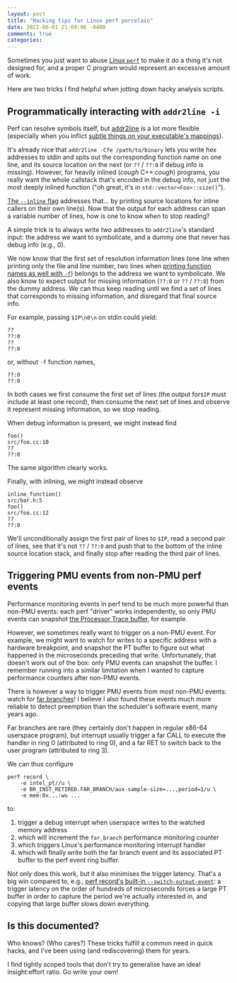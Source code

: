 ```yaml
---
layout: post
title: "Hacking tips for Linux perf porcelain"
date: 2022-06-01 21:09:06 -0400
comments: true
categories: 
---
```


Sometimes you just want to abuse [Linux `perf`](https://perf.wiki.kernel.org/index.php/Main_Page)
to make it do a thing it's not designed for, and a proper C program
would represent an excessive amount of work.

Here are two tricks I find helpful when jotting down hacky analysis scripts.

Programmatically interacting with `addr2line -i`
-----------------------------------------------

Perf can resolve symbols itself, but [addr2line](https://sourceware.org/binutils/docs/binutils/addr2line.html)
is a lot more flexible (especially when you inflict
[subtle things on your executable's mappings](https://github.com/libhugetlbfs/libhugetlbfs/blob/6b126a4d7da9490fa40fe7e1b962edcb939feddc/HOWTO#L25-L30)).

It's already nice that `addr2line -Cfe /path/to/binary` lets you write
hex addresses to stdin and spits out the corresponding function name
on one line, and its source location on the next (or `??` / `??:0` if
debug info is missing).  However, for heavily inlined (*cough* C++
*cough*) programs, you really want the whole callstack that's encoded
in the debug info, not just the most deeply inlined function ("oh
great, it's in `std::vector<Foo>::size()`"). 

[The `--inline` flag](https://sourceware.org/binutils/docs/binutils/addr2line.html#:~:text=%2Di-,%2D%2Dinlines,-If%20the%20address)
addresses that... by printing source locations for inline callers on
their own line(s).  Now that the output for each address can span
a variable number of lines, how is one to know when to stop reading?

A simple trick is to always write *two* addresses to `addr2line`'s
standard input: the address we want to symbolicate, and a dummy one
that never has debug info (e.g., 0).

We now know that the first set of resolution information lines (one
line when printing only the file and line number, two lines when
[printing function names as well with `-f`](https://sourceware.org/binutils/docs/binutils/addr2line.html#:~:text=%2Df-,%2D%2Dfunctions,-Display%20function%20names))
belongs to the address we want to symbolicate.  We also know to
expect output for missing information (`??:0` or `??` / `??:0`)
from the dummy address.  We can thus keep reading until we find
a set of lines that corresponds to missing information, and 
disregard that final source info.

For example, passing `$IP\n0\n` on stdin could yield:

```
??
??:0
??
??:0
```

or, without `-f` function names,

```
??:0
??:0
```

In both cases we first consume the first set of lines (the output
for`$IP` must include at least one record), then consume the next set
of lines and observe it represent missing information, so we stop
reading.

When debug information is present, we might instead find

```
foo()
src/foo.cc:10
??
??:0
```

The same algorithm clearly works.

Finally, with inlining, we might instead observe

```
inline_function()
src/bar.h:5
foo()
src/foo.cc:12
??
??:0
```

We'll unconditionally assign the first pair of lines to `$IP`,
read a second pair of lines, see that it's not `??` / `??:0`
and push that to the bottom of the inline source location
stack, and finally stop after reading the third pair of lines.

Triggering PMU events from non-PMU perf events
----------------------------------------------

Performance monitoring events in perf tend to be much more powerful
than non-PMU events: each perf "driver" works independently, so only
PMU events can snapshot [the Processor Trace buffer](https://man7.org/linux/man-pages/man1/perf-intel-pt.1.html),
for example.

However, we sometimes really want to trigger on a non-PMU event.  For
example, we might want to watch for writes to a specific address with
a hardware breakpoint, and snapshot the PT buffer to figure out what
happened in the microseconds preceding that write.  Unfortunately,
that doesn't work out of the box: only PMU events can snapshot the
buffer.  I remember running into a similar limitation when I wanted to
capture performance counters after non-PMU events.

There is however a way to trigger PMU events from most non-PMU events:
watch for [far branches](https://perfmon-events.intel.com/index.html?pltfrm=snb.html&evnt=BR_INST_RETIRED.FAR_BRANCH)!
I believe I also found these events much more reliable to detect
preemption than the scheduler's software event, many years ago.

Far branches are rare (they certainly don't happen in regular x86-64
userspace program), but interrupt usually trigger a far CALL to
execute the handler in ring 0 (attributed to ring 0), and a far RET to
switch back to the user program (attributed to ring 3).

We can thus configure

```
perf record \
    -e intel_pt//u \
    -e BR_INST_RETIRED.FAR_BRANCH/aux-sample-size=...,period=1/u \
    -e mem:0x...:wu ...
```

to:

1. trigger a debug interrupt when userspace writes to the watched
memory address
2. which will increment the `far_branch` performance monitoring
counter
3. which triggers Linux's performance monitoring interrupt handler
4. which will finally write both the far branch event and its
   associated PT buffer to the perf event ring buffer.

Not only does this work, but it also minimises the trigger latency.
That's a big win compared to, e.g., [perf record's built-in `--switch-output-event`](https://man7.org/linux/man-pages/man1/perf-record.1.html#:~:text=%2D%2Dswitch%2Doutput%2Devent):
a trigger latency on the order of hundreds of microseconds forces a
large PT buffer in order to capture the period we're actually
interested in, and copying that large buffer slows down everything.

Is this documented?
-------------------

Who knows? (Who cares?) These tricks fulfill a common need in quick
hacks, and I've been using (and rediscovering) them for years.

I find tightly scoped tools that don't try to generalise have an ideal
insight:effort ratio.  Go write your own!
